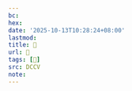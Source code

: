 ```yaml
---
bc:
hex:
date: '2025-10-13T10:28:24+08:00'
lastmod:
title: 􅜙
url: 􅜙
tags: [𪐌]
src: DCCV
note:
---
```

